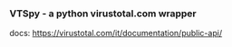 ### VTSpy - a python virustotal.com wrapper

docs: https://virustotal.com/it/documentation/public-api/
